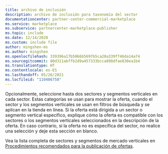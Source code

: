 ```yaml
---
title: archivo de inclusión
description: archivo de inclusión para taxonomía del sector
documentationcenter: partner-center-commercial-marketplace
ms.service: marketplace
ms.subservice: partnercenter-marketplace-publisher
ms.topic: include
ms.date: 12/14/2020
ms.custom: include file
author: mingshen-ms
ms.author: mingshen
ms.openlocfilehash: 339396a17b5066b5697b5ca20a339ff46da14a74
ms.sourcegitcommit: 80d311abffb2d9a457333bcca898dfae830ea1b4
ms.translationtype: HT
ms.contentlocale: es-ES
ms.lasthandoff: 05/26/2021
ms.locfileid: "110486758"
---
```

Opcionalmente, seleccione hasta dos sectores y segmentos verticales en cada sector. Estas categorías se usan para mostrar la oferta, cuando el sector y los segmentos verticales se usan en filtros de búsqueda y se aplican en la tienda en línea. Si la oferta está dirigida a un sector o segmento vertical específico, explique cómo la oferta es compatible con los sectores o los segmentos verticales seleccionados en la descripción de la oferta. En caso contrario, si la oferta no es específica del sector, no realice una selección y deje esta sección en blanco.

Vea la lista completa de sectores y segmentos de mercado verticales en [Procedimientos recomendados para la publicación de ofertas](../../gtm-offer-listing-best-practices.md).
